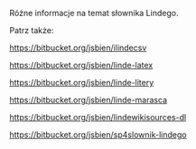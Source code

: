 Różne informacje na temat słownika Lindego.

Patrz także:

https://bitbucket.org/jsbien/ilindecsv

https://bitbucket.org/jsbien/linde-latex

https://bitbucket.org/jsbien/linde-litery

https://bitbucket.org/jsbien/linde-marasca

https://bitbucket.org/jsbien/lindewikisources-dl

https://bitbucket.org/jsbien/sp4slownik-lindego
